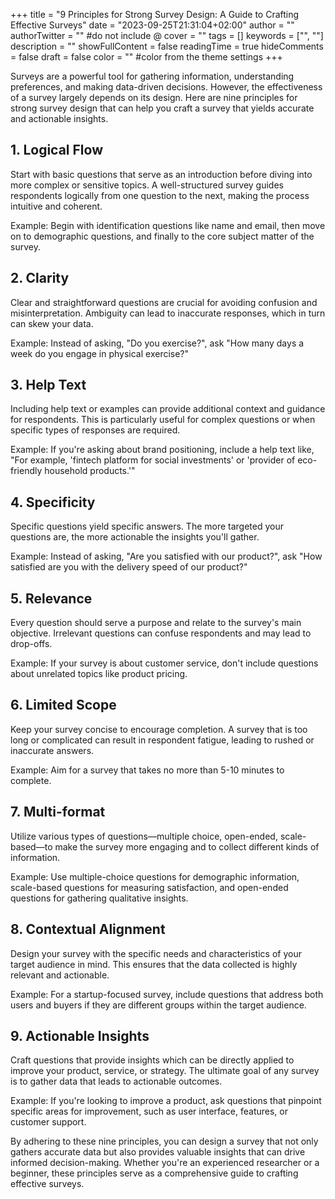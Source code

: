 +++
title = "9 Principles for Strong Survey Design: A Guide to Crafting Effective Surveys"
date = "2023-09-25T21:31:04+02:00"
author = ""
authorTwitter = "" #do not include @
cover = ""
tags = []
keywords = ["", ""]
description = ""
showFullContent = false
readingTime = true
hideComments = false
draft = false
color = "" #color from the theme settings
+++


<!-- Your content here -->
Surveys are a powerful tool for gathering information, understanding preferences, and making data-driven decisions. However, the effectiveness of a survey largely depends on its design. Here are nine principles for strong survey design that can help you craft a survey that yields accurate and actionable insights.

## 1. Logical Flow
Start with basic questions that serve as an introduction before diving into more complex or sensitive topics. A well-structured survey guides respondents logically from one question to the next, making the process intuitive and coherent.

Example: Begin with identification questions like name and email, then move on to demographic questions, and finally to the core subject matter of the survey.

## 2. Clarity
Clear and straightforward questions are crucial for avoiding confusion and misinterpretation. Ambiguity can lead to inaccurate responses, which in turn can skew your data.   

Example: Instead of asking, "Do you exercise?", ask "How many days a week do you engage in physical exercise?"

## 3. Help Text
Including help text or examples can provide additional context and guidance for respondents. This is particularly useful for complex questions or when specific types of responses are required.

Example: If you're asking about brand positioning, include a help text like, "For example, 'fintech platform for social investments' or 'provider of eco-friendly household products.'"

## 4. Specificity
Specific questions yield specific answers. The more targeted your questions are, the more actionable the insights you'll gather.

Example: Instead of asking, "Are you satisfied with our product?", ask "How satisfied are you with the delivery speed of our product?"

## 5. Relevance
Every question should serve a purpose and relate to the survey's main objective. Irrelevant questions can confuse respondents and may lead to drop-offs.

Example: If your survey is about customer service, don't include questions about unrelated topics like product pricing.

## 6. Limited Scope
Keep your survey concise to encourage completion. A survey that is too long or complicated can result in respondent fatigue, leading to rushed or inaccurate answers.

Example: Aim for a survey that takes no more than 5-10 minutes to complete.

## 7. Multi-format
Utilize various types of questions—multiple choice, open-ended, scale-based—to make the survey more engaging and to collect different kinds of information.

Example: Use multiple-choice questions for demographic information, scale-based questions for measuring satisfaction, and open-ended questions for gathering qualitative insights.

## 8. Contextual Alignment
Design your survey with the specific needs and characteristics of your target audience in mind. This ensures that the data collected is highly relevant and actionable.

Example: For a startup-focused survey, include questions that address both users and buyers if they are different groups within the target audience.

## 9. Actionable Insights
Craft questions that provide insights which can be directly applied to improve your product, service, or strategy. The ultimate goal of any survey is to gather data that leads to actionable outcomes.

Example: If you're looking to improve a product, ask questions that pinpoint specific areas for improvement, such as user interface, features, or customer support.

By adhering to these nine principles, you can design a survey that not only gathers accurate data but also provides valuable insights that can drive informed decision-making. Whether you're an experienced researcher or a beginner, these principles serve as a comprehensive guide to crafting effective surveys.

